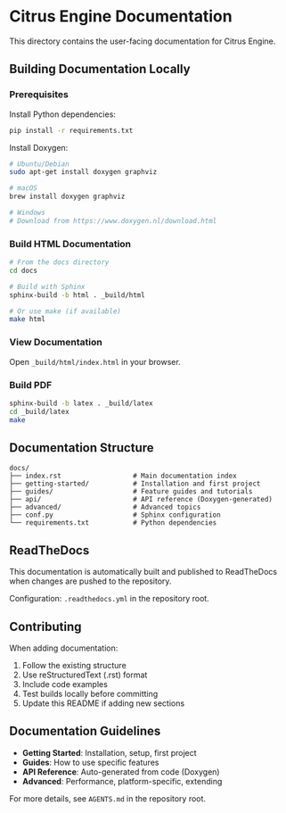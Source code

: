 # Citrus Engine Documentation

This directory contains the user-facing documentation for Citrus Engine.

## Building Documentation Locally

### Prerequisites

Install Python dependencies:

```bash
pip install -r requirements.txt
```

Install Doxygen:

```bash
# Ubuntu/Debian
sudo apt-get install doxygen graphviz

# macOS
brew install doxygen graphviz

# Windows
# Download from https://www.doxygen.nl/download.html
```

### Build HTML Documentation

```bash
# From the docs directory
cd docs

# Build with Sphinx
sphinx-build -b html . _build/html

# Or use make (if available)
make html
```

### View Documentation

Open `_build/html/index.html` in your browser.

### Build PDF

```bash
sphinx-build -b latex . _build/latex
cd _build/latex
make
```

## Documentation Structure

```
docs/
├── index.rst                  # Main documentation index
├── getting-started/           # Installation and first project
├── guides/                    # Feature guides and tutorials
├── api/                       # API reference (Doxygen-generated)
├── advanced/                  # Advanced topics
├── conf.py                    # Sphinx configuration
└── requirements.txt           # Python dependencies
```

## ReadTheDocs

This documentation is automatically built and published to ReadTheDocs when changes are pushed to the repository.

Configuration: `.readthedocs.yml` in the repository root.

## Contributing

When adding documentation:

1. Follow the existing structure
2. Use reStructuredText (.rst) format
3. Include code examples
4. Test builds locally before committing
5. Update this README if adding new sections

## Documentation Guidelines

- **Getting Started**: Installation, setup, first project
- **Guides**: How to use specific features
- **API Reference**: Auto-generated from code (Doxygen)
- **Advanced**: Performance, platform-specific, extending

For more details, see `AGENTS.md` in the repository root.

